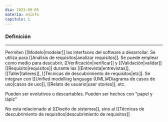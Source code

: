 ```yaml
---
dia: 2023-09-05
materia: aninfo
capitulo: 1
---
```

### Definición
---
Permiten [[Modelo|modelar]] las interfaces del software a desarrollar. Se utiliza para [[Análisis de requisitos|analizar requisitos]]. Se puede emplear como medio para descubrir, [[Verificación|verificar]] y [[Validación|validar]] [[Requisito|requisitos]] durante las [[Entrevista|entrevistas]], [[Taller|talleres]], [[Técnicas de descubrimiento de requisitos|etc]]. Se integran con [[Unified modelling language (UML)#Diagrama de casos de uso|casos de uso]], [[Relato de usuario|user stories]], etc. 

Pueden ser evolutivos o descartables. Pueden ser hechos con "papel y lápiz"

No esta relacionado al [[Diseño de sistemas]], sino al [[Técnicas de descubrimiento de requisitos|descubrimiento de requisitos]]